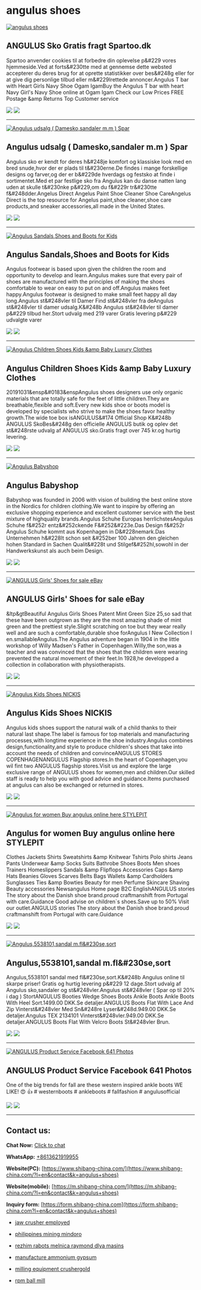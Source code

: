 # angulus shoes

<a href="https://swt.shibang-china.com/?l=en&img&k=angulus+shoes" target="_blank">![angulus shoes](http://static.shibang-china.com/all-800x300/1264.jpg)</a>

## ANGULUS Sko Gratis fragt Spartoo.dk
Spartoo anvender cookies til at forbedre din oplevelse p&#229 vores hjemmeside.Ved at forts&#230tte med at gennemse dette websted accepterer du deres brug for at oprette statistikker over bes&#248g eller for at give dig personlige tilbud eller m&#229lrettede annoncer.Angulus T bar with Heart Girls Navy Shoe Ogam IgamBuy the Angulus T bar with heart Navy Girl's Navy Shoe online at Ogam Igam Check our Low Prices FREE Postage &amp Returns Top Customer service


<a href="https://whatsapp.shibangsoft.com/WhatsApp.php" target="_blank" title="WhatsApp">![](http://static.shibang-china.com/icon/whatsapp.png)</a> <a href="https://swt.shibang-china.com/?l=en&icon&k=angulus+shoes" target="_blank">![](http://static.shibang-china.com/icon/chat-en.png)</a>

---

<a href="https://swt.shibang-china.com/?l=en&img&k=angulus+shoes" target="_blank">![Angulus udsalg ( Damesko,sandaler m.m ) Spar](http://static.shibang-china.com/all-800x300/11.jpg)</a>

## Angulus udsalg ( Damesko,sandaler m.m ) Spar
Angulus sko er kendt for deres h&#248je komfort og klassiske look med en bred snude,hvor der er plads til t&#230erne.De findes i mange forskellige designs og farver,og der er b&#229de hverdags og festsko at finde i sortimentet.Med et par festlige sko fra Angulus kan du danse natten lang uden at skulle t&#230nke p&#229,om du f&#229r tr&#230tte f&#248dder.Angelus Direct Angelus Paint Shoe Cleaner Shoe CareAngelus Direct is the top resource for Angelus paint,shoe cleaner,shoe care products,and sneaker accessories,all made in the United States.


<a href="https://whatsapp.shibangsoft.com/WhatsApp.php" target="_blank" title="WhatsApp">![](http://static.shibang-china.com/icon/whatsapp.png)</a> <a href="https://swt.shibang-china.com/?l=en&icon&k=angulus+shoes" target="_blank">![](http://static.shibang-china.com/icon/chat-en.png)</a>

---

<a href="https://swt.shibang-china.com/?l=en&img&k=angulus+shoes" target="_blank">![Angulus Sandals,Shoes and Boots for Kids](http://static.shibang-china.com/all-800x300/1271.jpg)</a>

## Angulus Sandals,Shoes and Boots for Kids
Angulus footwear is based upon given the children the room and opportunity to develop and learn.Angulus makes sure that every pair of shoes are manufactured with the principles of making the shoes comfortable to wear on easy to put on and off.Angulus makes feet happy.Angulus footwear is designed to make small feet happy all day long.Angulus st&#248vler til Damer Find st&#248vler fra deAngulus st&#248vler til damer udsalg.K&#248b Angulus st&#248vler til damer p&#229 tilbud her.Stort udvalg med 219 varer Gratis levering p&#229 udvalgte varer


<a href="https://whatsapp.shibangsoft.com/WhatsApp.php" target="_blank" title="WhatsApp">![](http://static.shibang-china.com/icon/whatsapp.png)</a> <a href="https://swt.shibang-china.com/?l=en&icon&k=angulus+shoes" target="_blank">![](http://static.shibang-china.com/icon/chat-en.png)</a>

---

<a href="https://swt.shibang-china.com/?l=en&img&k=angulus+shoes" target="_blank">![Angulus Children Shoes Kids &amp Baby Luxury Clothes](http://static.shibang-china.com/all-800x300/1374.jpg)</a>

## Angulus Children Shoes Kids &amp Baby Luxury Clothes
20191031&ensp&#0183&enspAngulus shoes designers use only organic materials that are totally safe for the feet of little children.They are breathable,flexible and soft.Every new kids shoe or boots model is developed by specialists who strive to make the shoes favor healthy growth.The wide toe box isANGULUS&#174 Official Shop K&#248b ANGULUS SkoBes&#248g den officielle ANGULUS butik og oplev det st&#248rste udvalg af ANGULUS sko.Gratis fragt over 745 kr.og hurtig levering.


<a href="https://whatsapp.shibangsoft.com/WhatsApp.php" target="_blank" title="WhatsApp">![](http://static.shibang-china.com/icon/whatsapp.png)</a> <a href="https://swt.shibang-china.com/?l=en&icon&k=angulus+shoes" target="_blank">![](http://static.shibang-china.com/icon/chat-en.png)</a>

---

<a href="https://swt.shibang-china.com/?l=en&img&k=angulus+shoes" target="_blank">![Angulus Babyshop](http://static.shibang-china.com/all-800x300/1399.jpg)</a>

## Angulus Babyshop
Babyshop was founded in 2006 with vision of building the best online store in the Nordics for children clothing.We want to inspire by offering an exclusive shopping experience and excellent customer service with the best mixture of highquality brands.Angulus Schuhe Europas herrlichstesAngulus Schuhe f&#252r entz&#252ckende F&#252&#223e.Das Design f&#252r Angulus Schuhe kommt aus Kopenhagen in D&#228nemark.Das Unternehmen h&#228lt schon seit &#252ber 100 Jahren den gleichen hohen Standard in Sachen Qualit&#228t und Stilgef&#252hl,sowohl in der Handwerkskunst als auch beim Design.


<a href="https://whatsapp.shibangsoft.com/WhatsApp.php" target="_blank" title="WhatsApp">![](http://static.shibang-china.com/icon/whatsapp.png)</a> <a href="https://swt.shibang-china.com/?l=en&icon&k=angulus+shoes" target="_blank">![](http://static.shibang-china.com/icon/chat-en.png)</a>

---

<a href="https://swt.shibang-china.com/?l=en&img&k=angulus+shoes" target="_blank">![ANGULUS Girls' Shoes for sale eBay](http://static.shibang-china.com/all-800x300/724.jpg)</a>

## ANGULUS Girls' Shoes for sale eBay
&ltp&gtBeautiful Angulus Girls Shoes Patent Mint Green Size 25,so sad that these have been outgrown as they are the most amazing shade of mint green and the prettiest style.Slight scratching on toe but they wear really well and are such a comfortable,durable shoe forAngulus I New Collection I en.smallableAngulus.The Angulus adventure began in 1904 in the little workshop of Willy Madsen's Father in Copenhagen.Willy,the son,was a teacher and was convinced that the shoes that the children were wearing prevented the natural movement of their feet.In 1928,he developped a collection in collaboration with physiotherapists.


<a href="https://whatsapp.shibangsoft.com/WhatsApp.php" target="_blank" title="WhatsApp">![](http://static.shibang-china.com/icon/whatsapp.png)</a> <a href="https://swt.shibang-china.com/?l=en&icon&k=angulus+shoes" target="_blank">![](http://static.shibang-china.com/icon/chat-en.png)</a>

---

<a href="https://swt.shibang-china.com/?l=en&img&k=angulus+shoes" target="_blank">![Angulus Kids Shoes NICKIS](http://static.shibang-china.com/all-800x300/203.jpg)</a>

## Angulus Kids Shoes NICKIS
Angulus kids shoes support the natural walk of a child thanks to their natural last shape.The label is famous for top materials and manufacturing processes,with longtime experience in the shoe industry.Angulus combines design,functionality,and style to produce children's shoes that take into account the needs of children and convinceANGULUS STORES COPENHAGENANGULUS Flagship stores.In the heart of Copenhagen,you wil fint two ANGULUS flagship stores.Visit us and explore the large exclusive range of ANGULUS shoes for women,men and children.Our skilled staff is ready to help you with good advice and guidance.Items purchased at angulus can also be exchanged or returned in stores.


<a href="https://whatsapp.shibangsoft.com/WhatsApp.php" target="_blank" title="WhatsApp">![](http://static.shibang-china.com/icon/whatsapp.png)</a> <a href="https://swt.shibang-china.com/?l=en&icon&k=angulus+shoes" target="_blank">![](http://static.shibang-china.com/icon/chat-en.png)</a>

---

<a href="https://swt.shibang-china.com/?l=en&img&k=angulus+shoes" target="_blank">![Angulus for women Buy angulus online here STYLEPIT](http://static.shibang-china.com/all-800x300/273.jpg)</a>

## Angulus for women Buy angulus online here STYLEPIT
Clothes Jackets Shirts Sweatshirts &amp Knitwear Tshirts Polo shirts Jeans Pants Underwear &amp Socks Suits Bathrobe Shoes Boots Men shoes Trainers Homeslippers Sandals &amp Flipflops Accessories Caps &amp Hats Beanies Gloves Scarves Belts Bags Wallets &amp Cardholders Sunglasses Ties &amp Bowties Beauty for men Perfume Skincare Shaving Beauty accessories Newsangulus Home page B2C EnglishANGULUS stories The story about the Danish shoe brand.proud craftmanshift from Portugal with care.Guidance Good advise on children`s shoes.Save up to 50% Visit our outlet.ANGULUS stories The story about the Danish shoe brand.proud craftmanshift from Portugal with care.Guidance


<a href="https://whatsapp.shibangsoft.com/WhatsApp.php" target="_blank" title="WhatsApp">![](http://static.shibang-china.com/icon/whatsapp.png)</a> <a href="https://swt.shibang-china.com/?l=en&icon&k=angulus+shoes" target="_blank">![](http://static.shibang-china.com/icon/chat-en.png)</a>

---

<a href="https://swt.shibang-china.com/?l=en&img&k=angulus+shoes" target="_blank">![Angulus,5538101,sandal m.fl&#230se,sort](http://static.shibang-china.com/all-800x300/624.jpg)</a>

## Angulus,5538101,sandal m.fl&#230se,sort
Angulus,5538101 sandal med fl&#230se,sort.K&#248b Angulus online til skarpe priser! Gratis og hurtig levering p&#229 12 dage.Stort udvalg af Angulus sko,sandaler og st&#248vler.Angulus st&#248vler ( Spar op til 20% i dag ) StortANGULUS Booties Wedge Shoes Boots Ankle Boots Ankle Boots With Heel Sort.1499.00 DKK.Se detaljer.ANGULUS Boots Flat With Lace And Zip Vinterst&#248vler Med Sn&#248re Lyser&#248d.949.00 DKK.Se detaljer.Angulus TEX 2134101 Vinterst&#248vler.949.00 DKK.Se detaljer.ANGULUS Boots Flat With Velcro Boots St&#248vler Brun.


<a href="https://whatsapp.shibangsoft.com/WhatsApp.php" target="_blank" title="WhatsApp">![](http://static.shibang-china.com/icon/whatsapp.png)</a> <a href="https://swt.shibang-china.com/?l=en&icon&k=angulus+shoes" target="_blank">![](http://static.shibang-china.com/icon/chat-en.png)</a>

---

<a href="https://swt.shibang-china.com/?l=en&img&k=angulus+shoes" target="_blank">![ANGULUS Product Service Facebook 641 Photos](http://static.shibang-china.com/all-800x300/1285.jpg)</a>

## ANGULUS Product Service Facebook 641 Photos
One of the big trends for fall are these western inspired ankle boots WE LIKE! 😍 👍 # westernboots # ankleboots # fallfashion # angulusofficial

<a href="https://whatsapp.shibangsoft.com/WhatsApp.php" target="_blank" title="WhatsApp">![](http://static.shibang-china.com/icon/whatsapp.png)</a> <a href="https://swt.shibang-china.com/?l=en&icon&k=angulus+shoes" target="_blank">![](http://static.shibang-china.com/icon/chat-en.png)</a>

---
## Contact us:

**Chat Now:** [Click to chat](https://swt.shibang-china.com?l=en&contact&k=angulus+shoes)

**WhatsApp:**  [+8613621919955](https://whatsapp.shibangsoft.com/WhatsApp.php)

**Website(PC):** [https://www.shibang-china.com/](https://www.shibang-china.com/?l=en&contact&k=angulus+shoes)

**Website(mobile):** [https://m.shibang-china.com/](https://m.shibang-china.com/?l=en&contact&k=angulus+shoes)

**Inquiry form:** [https://form.shibang-china.com](https://form.shibang-china.com?l=en&contact&k=angulus+shoes)

* [jaw crusher employed](../113/jaw%20crusher%20employed.md)

* [philippines mining mindoro](../120/philippines%20mining%20mindoro.md)

* [rezhim rabots melnica raymond dlya masins](../117/rezhim%20rabots%20melnica%20raymond%20dlya%20masins.md)

* [manufacture ammonium gypsum](../120/manufacture%20ammonium%20gypsum.md)

* [milling equipment crushergold](../116/milling%20equipment%20crushergold.md)

* [rpm ball mill](../112/rpm%20ball%20mill.md)